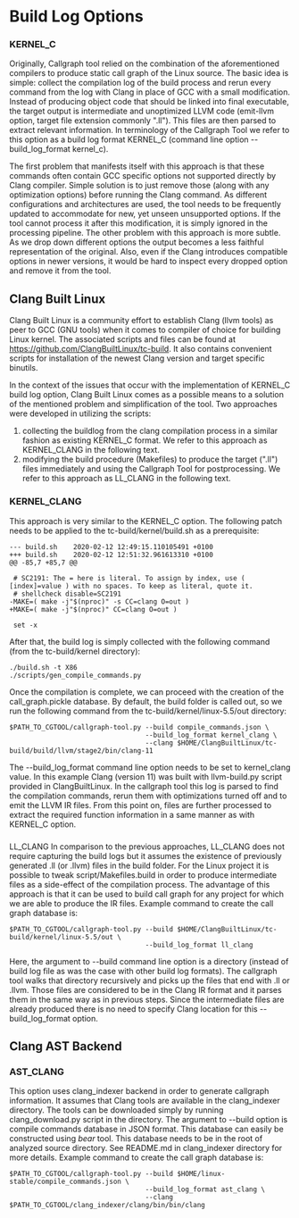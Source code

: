 <!--
SPDX-FileCopyrightText: 2020 Bayerische Motoren Werke Aktiengesellschaft (BMW AG)

SPDX-License-Identifier: Apache-2.0
-->

# Build Log Options

### KERNEL_C

Originally, Callgraph tool relied on the combination of the aforementioned compilers to produce static call graph of the Linux source. The basic idea is simple: collect the compilation log of the build process and rerun every command from the log with Clang in place of GCC with a small modification. Instead of producing object code that should be linked into final executable, the target output is intermediate and unoptimized LLVM code (emit-llvm option, target file extension commonly ".ll"). This files are then parsed to extract relevant information. In terminology of the Callgraph Tool we refer to this option as a build log format KERNEL_C (command line option --build_log_format kernel_c).

The first problem that manifests itself with this approach is that these commands often contain GCC specific options not supported directly by Clang compiler. Simple solution is to just remove those (along with any optimization options) before running the Clang command. As different configurations and architectures are used, the tool needs to be frequently updated to accommodate for new, yet unseen unsupported options. If the tool cannot process it after this modification, it is simply ignored in the processing pipeline.
The other problem with this approach is more subtle. As we drop down different options the output becomes a less faithful representation of the original. Also, even if the Clang introduces compatible options in newer versions, it would be hard to inspect every dropped option and remove it from the tool. 

## Clang Built Linux

Clang Built Linux is a community effort to establish Clang (llvm tools) as peer to GCC (GNU tools) when it comes to compiler of choice for building Linux kernel. The associated scripts and files can be found at https://github.com/ClangBuiltLinux/tc-build. It also contains convenient scripts for installation of the newest Clang version and target specific binutils.

In the context of the issues that occur with the implementation of KERNEL_C build log option, Clang Built Linux comes as a possible means to a solution of the mentioned problem and simplification of the tool. Two approaches were developed in utilizing the scripts:

1. collecting the buildlog from the clang compilation process in a similar fashion as existing KERNEL_C format. We refer to this approach as KERNEL_CLANG in the following text.
2. modifying the build procedure (Makefiles) to produce the target (".ll") files immediately and using the Callgraph Tool for postprocessing. We refer to this approach as LL_CLANG  in the following text.

### KERNEL_CLANG

This approach is very similar to the KERNEL_C option. The following patch needs to be applied to the tc-build/kernel/build.sh as a prerequisite:

```
--- build.sh    2020-02-12 12:49:15.110105491 +0100
+++ build.sh    2020-02-12 12:51:32.961613310 +0100
@@ -85,7 +85,7 @@
  
 # SC2191: The = here is literal. To assign by index, use ( [index]=value ) with no spaces. To keep as literal, quote it.
 # shellcheck disable=SC2191
-MAKE=( make -j"$(nproc)" -s CC=clang O=out )
+MAKE=( make -j"$(nproc)" CC=clang O=out )
  
 set -x
```
After that, the build log is simply collected with the following command (from the tc-build/kernel directory):
```
./build.sh -t X86
./scripts/gen_compile_commands.py
```

Once the compilation is complete, we can proceed with the creation of the call_graph.pickle database. By default, the build folder is called out, so we run the following command from the tc-build/kernel/linux-5.5/out directory:
```
$PATH_TO_CGTOOL/callgraph-tool.py --build compile_commands.json \
                                  --build_log_format kernel_clang \
                                  --clang $HOME/ClangBuiltLinux/tc-build/build/llvm/stage2/bin/clang-11
```
The --build_log_format command line option needs to be set to kernel_clang value. In this example Clang (version 11) was built with llvm-build.py script provided in ClangBuiltLinux. In the callgraph tool this log is parsed to find the compilation commands, rerun them with optimizations turned off and to emit the LLVM IR files. From this point on, files are further processed to extract the required function information in a same manner as with KERNEL_C option.


### 

LL_CLANG In comparison to the previous approaches, LL_CLANG does not require capturing the build logs but it assumes the existence of previously generated .ll (or .llvm) files in the build folder. For the Linux project it is possible to tweak script/Makefiles.build in order to produce intermediate files as a side-effect of the compilation process.  The advantage of this approach is that it can be used to build call graph for any project for which we are able to produce the IR files.  Example command to create the call graph database is:
```
$PATH_TO_CGTOOL/callgraph-tool.py --build $HOME/ClangBuiltLinux/tc-build/kernel/linux-5.5/out \
                                  --build_log_format ll_clang
```
Here, the argument to --build command line option is a directory (instead of build log file as was the case with other build log formats). The callgraph tool walks that directory recursively and picks up the files that end with .ll or .llvm. Those files are considered to be in the Clang IR format and it parses them in the same way as in previous steps. Since the intermediate files are already produced there is no need to specify Clang location for this --build_log_format option.

## Clang AST Backend

### AST\_CLANG

This option uses clang\_indexer backend in order to generate callgraph information. It assumes that Clang tools are available in the clang\_indexer directory. The tools can be downloaded simply by running clang\_download.py script in the directory. The argument to --build option is compile commands database in JSON format. This database can easily be constructed using _bear_ tool. This database needs to be in the root of analyzed source directory. See README.md in clang\_indexer directory for more details.
Example command to create the call graph database is:
```
$PATH_TO_CGTOOL/callgraph-tool.py --build $HOME/linux-stable/compile_commands.json \
                                  --build_log_format ast_clang \
                                  --clang $PATH_TO_CGTOOL/clang_indexer/clang/bin/bin/clang
```
